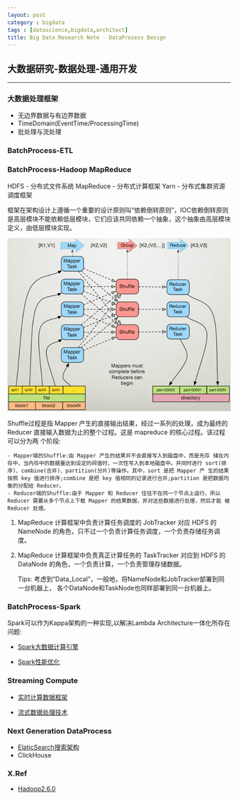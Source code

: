 ```yaml
---
layout: post
category : bigdata
tags : [datascience,bigdata,architect]
title: Big Data Research Note - DataProcess Design
---
```


## 大数据研究-数据处理-通用开发
-------------------------------------------------------------

### 大数据处理框架

* 无边界数据与有边界数据
* TimeDomain(EventTime/ProcessingTime)
* 批处理与流处理


### BatchProcess-ETL

### BatchProcess-Hadoop MapReduce

HDFS - 分布式文件系统
MapReduce - 分布式计算框架
Yarn - 分布式集群资源调度框架

框架在架构设计上遵循一个重要的设计原则叫“依赖倒转原则”，IOC依赖倒转原则是高层模块不能依赖低层模块，它们应该共同依赖一个抽象，这个抽象由高层模块定义，由低层模块实现。

![MapReduce](_includes/mapreduce.jpg)

Shuffle过程是指 Mapper 产生的直接输出结果，经过一系列的处理，成为最终的
Reducer 直接输入数据为止的整个过程。这是 mapreduce 的核心过程。该过程可以分为两 个阶段:

	- Mapper端的Shuffle:由 Mapper 产生的结果并不会直接写入到磁盘中，而是先存 储在内存中，当内存中的数据量达到设定的阀值时，一次性写入到本地磁盘中。并同时进行 sort(排序)、combine(合并)、partition(分片)等操作。其中，sort 是把 Mapper 产 生的结果按照 key 值进行排序;combine 是把 key 值相同的记录进行合并;partition 是把数据均衡的分配给 Reducer。
	- Reducer端的Shuffle:由于 Mapper 和 Reducer 往往不在同一个节点上运行，所以Reducer 需要从多个节点上下载 Mapper 的结果数据，并对这些数据进行处理，然后才能 被 Reducer 处理。

1. MapReduce 计算框架中负责计算任务调度的 JobTracker 对应 HDFS 的 NameNode 的角色，只不过一个负责计算任务调度，一个负责存储任务调度。

2. MapReduce 计算框架中负责真正计算任务的 TaskTracker 对应到 HDFS 的 DataNode 的角色，一个负责计算，一个负责管理存储数据。

	Tips:
	考虑到“Data_Local”，一般地，将NameNode和JobTracker部署到同一台机器上， 各个DataNode和TaskNode也同样部署到同一台机器上。

### BatchProcess-Spark

Spark可以作为Kappa架构的一种实现,以解决Lambda Architecture一体化所存在问题:

- [Spark大数据计算引擎](2017-03-29-spark-bigdata-arch-note.md)

- [Spark性能优化](2018-11-23-spark-performance-tuning-note.md)

### Streaming Compute 

- [实时计算数据框架](2017-07-27-bigdata-research-dataprocess-realtime-framework.md)

- [流式数据处理技术](2018-05-31-bigdata-research-dataprocess-stream-compute.md)


### Next Generation DataProcess

- [ElaticSearch搜索架构](2017-01-06-elasticsearch-search-engine-architect-note.md)
- ClickHouse



### X.Ref


- [Hadoop2.6.0](http://hadoop.apache.org/docs/r2.6.0/)


